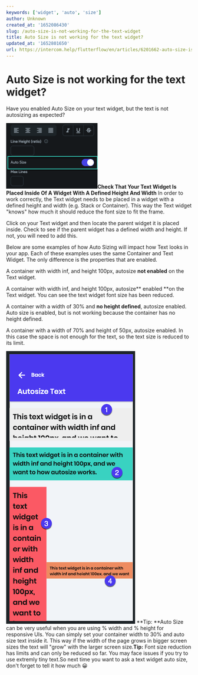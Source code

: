 ```yaml
---
keywords: ['widget', 'auto', 'size']
author: Unknown
created_at: '1652086430'
slug: /auto-size-is-not-working-for-the-text-widget
title: Auto Size is not working for the text widget?
updated_at: '1652801650'
url: https://intercom.help/flutterflow/en/articles/6201662-auto-size-is-not-working-for-the-text-widget
---
```

# Auto Size is not working for the text widget?

Have you enabled Auto Size on your text widget, but the text is not autosizing as expected?

![](../../assets/20250430121459400158.png)**Check That Your Text Widget Is Placed Inside Of A Widget With A Defined Height And Width**
In order to work correctly, the Text widget needs to be placed in a widget with a defined height and width (e.g. Stack or Container). This way the Text widget "knows" how much it should reduce the font size to fit the frame.

Click on your Text widget and then locate the parent widget it is placed inside. Check to see if the parent widget has a defined width and height. If not, you will need to add this.

Below are some examples of how Auto Sizing will impact how Text looks in your app. Each of these examples uses the same Container and Text Widget. The only difference is the properties that are enabled.

A container with width inf, and height 100px, autosize **not enabled** on the Text widget.

A container with width inf, and height 100px, autosize** enabled **on the Text widget. You can see the text widget font size has been reduced.

A container with a width of 30% and **no height defined**, autosize enabled. Auto size is enabled, but is not working because the container has no height defined.

A container with a width of 70% and height of 50px, autosize enabled. In this case the space is not enough for the text, so the text size is reduced to its limit.

![](../../assets/20250430121459696014.png)
**Tip: **Auto Size can be very useful when you are using % width and % height for responsive UIs. You can simply set your container width to 30% and auto size text inside it. This way if the width of the page grows in bigger screen sizes the text will "grow" with the larger screen size.​
**Tip:** Font size reduction has limits and can only be reduced so far. You may face issues if you try to use extremly tiny text.So next time you want to ask a text widget auto size, don't forget to tell it how much 😀
​